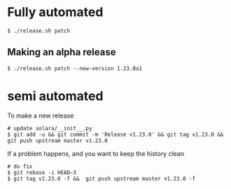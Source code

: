 
# Fully automated

    $ ./release.sh patch


## Making an alpha release


    $ ./release.sh patch --new-version 1.23.0a1


# semi automated
To make a new release
```
# update solara/__init__.py
$ git add -u && git commit -m 'Release v1.23.0' && git tag v1.23.0 && git push upstream master v1.23.0
```


If a problem happens, and you want to keep the history clean
```
# do fix
$ git rebase -i HEAD~3
$ git tag v1.23.0 -f &&  git push upstream master v1.23.0 -f
```
